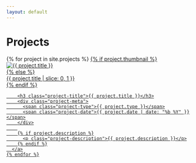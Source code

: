 ```yaml
---
layout: default
---
```


<div class="projects-container">
  <h1 class="projects-title">Projects</h1>
  <div class="projects-list">
    {% for project in site.projects %}
      <a href="{{ project.url }}" class="project-card">
        {% if project.thumbnail %}
          <div class="project-thumbnail">
            <img src="{{ project.thumbnail }}" alt="{{ project.title }}">
          </div>
        {% else %}
          <div class="project-thumbnail no-image">
            <div class="no-image-placeholder">
              <span>{{ project.title | slice: 0, 1 }}</span>
            </div>
          </div>
        {% endif %}
        
        <h3 class="project-title">{{ project.title }}</h3>
        <div class="project-meta">
          <span class="project-type">{{ project.type }}</span>
          <span class="project-date">{{ project.date | date: "%b %Y" }}</span>
        </div>
        
        {% if project.description %}
          <p class="project-description">{{ project.description }}</p>
        {% endif %}
      </a>
    {% endfor %}
  </div>
</div>

<script>
document.addEventListener('DOMContentLoaded', function() {
  // 페이지 로드 완료 후 실행되는 스크립트
  // 프로젝트 카드에 애니메이션 클래스가 이미 CSS에 적용되어 있으므로
  // 추가 스크립트는 필요하지 않습니다.
});
</script>